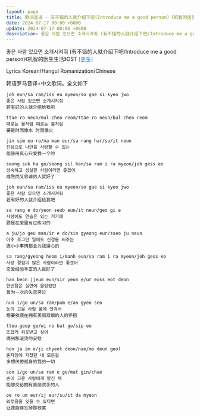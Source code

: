 ```yaml
---
layout: page
title: 歌词音译 - 有不错的人就介绍下吧(Introduce me a good person)《机智的医生生活》OST
date: 2024-07-17 00:00 +0800
update: 2024-07-17 00:00 +0800
description: 좋은 사람 있으면 소개시켜줘 (有不错的人就介绍下吧/Introduce me a good person)《机智的医生生活》OST - 韩语罗马音译+中文歌词
---
```


좋은 사람 있으면 소개시켜줘 (有不错的人就介绍下吧/Introduce me a good person)《机智的医生生活》OST <a target="_blank" href="/special/song/" style="color: #0c82ff;">[更多]</a>

Lyrics Korean/Hangul Romanization/Chinese

韩语罗马音译+中文歌词。全文如下

```
joh eun/sa ram/iss eu myeon/so gae si kyeo jwo
좋은 사람 있으면 소개시켜줘
若有好的人就介绍给我吧

ttae ro neun/mul cheo reom/ttae ro neun/bul cheo reom
때로는 물처럼 때로는 불처럼
要是时而像水 时而像火

jin sim eu ro/na man eur/sa rang har/su/it neun
진심으로 나만을 사랑할 수 있는
能够用真心只爱我一个的

seong suk ha go/seong sil han/sa ram i ra myeon/joh gess eo
성숙하고 성실한 사람이라면 좋겠어
成熟而又忠诚的人就好了

joh eun/sa ram/iss eu myeon/so gae si kyeo jwo
좋은 사람 있으면 소개시켜줘
若有好的人就介绍给我吧

sa rang e do/yeon seub eun/it neun/geo gi e
사랑에도 연습은 있는 거기에
要是在爱里有过练习的

a ju/jo geu man/ir e do/sin gyeong eur/sseo ju neun
아주 조그만 일에도 신경을 써주는
连小小事情都会为我操心的

sa rang/gyeong heom i/manh eun/sa ram i ra myeon/joh gess eo
사랑 경험이 많은 사람이라면 좋겠어
恋爱经验丰富的人就好了

han beon jjeum eun/sir yeon e/ur eoss eot deon
한번쯤은 실연에 울었었던
曾为一次的失恋哭泣

nun i/go un/sa ram/pum e/an gyeo seo
눈이 고운 사람 품에 안겨서
想要依偎在拥有美丽双眼的人的怀抱

tteu geop ge/wi ro bat go/sip eo
뜨겁게 위로받고 싶어
得到那滚烫的安慰

hon ja im e/ji chyeot deon/nae/mo deun geol
혼자임에 지쳤던 내 모든걸
多想厌倦孤身的我的一切

son i/go un/sa ram e ge/mat gin/chae
손이 고운 사람에게 맡긴 채
能够交给拥有美丽双手的人

oe ro um eur/ij eur/su/it da myeon
외로움을 잊을 수 있다면
让我能够忘掉那寂寞

```